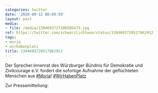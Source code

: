 ```yaml
---
categories: twitter
date: '2020-09-12 08:09:59'
layout: post
media:
- file: /media/1304693727286505473.jpg
ref: https://twitter.com/schwarzlichtwue/status/1304693729517862912
tags:
- moria
- wirhabenplatz
title: 1304693729517862912
---
```

Der Sprecher:innenrat des Würzburger Bündnis für Demokratie und Zivilcourage e.V. fordert die sofortige Aufnahme der geflüchteten Menschen aus [#Moria](/t/moria)! [#WirHabenPlatz](/t/wirhabenplatz)



Zur Pressemitteilung:  